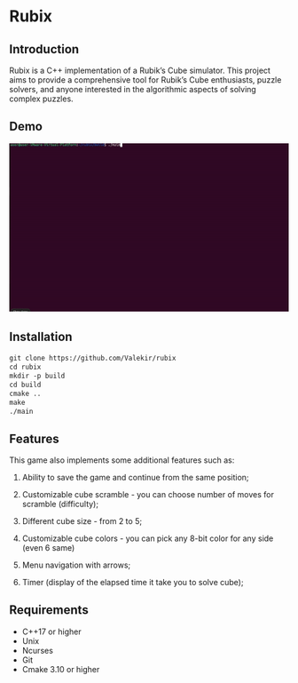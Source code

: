 # Rubix
## Introduction
Rubix is a C++ implementation of a Rubik’s Cube simulator. This project aims to provide a comprehensive tool for Rubik’s Cube enthusiasts, puzzle solvers, and anyone interested in the algorithmic aspects of solving complex puzzles. 

## Demo
<img src='https://github.com/Valekir/rubix/blob/master/other/demo.gif'/>

## Installation
````
git clone https://github.com/Valekir/rubix
cd rubix
mkdir -p build
cd build
cmake ..
make
./main
````

## Features

This game also implements some additional features such as:

1. Ability to save the game and continue from the same position;

2. Customizable cube scramble - you can choose number of moves for scramble (difficulty);

3. Different cube size - from 2 to 5;

4. Customizable cube colors - you can pick any 8-bit color for any side (even 6 same)

5. Menu navigation with arrows;

6. Timer (display of the elapsed time it take you to solve cube);


## Requirements
- C++17 or higher
- Unix
- Ncurses
- Git
- Cmake 3.10 or higher
